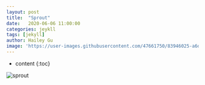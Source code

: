 ```yaml
---
layout: post
title:  "Sprout"
date:   2020-06-06 11:00:00
categories: jeykll
tags: [jekyll]
author: Hailey Gu
image: 'https://user-images.githubusercontent.com/47661750/83946025-a6d1d780-a80e-11ea-92d1-c7e2249b10b2.jpg'
---
```


* content
{:toc}


![sprout](https://user-images.githubusercontent.com/47661750/83946025-a6d1d780-a80e-11ea-92d1-c7e2249b10b2.jpg)
